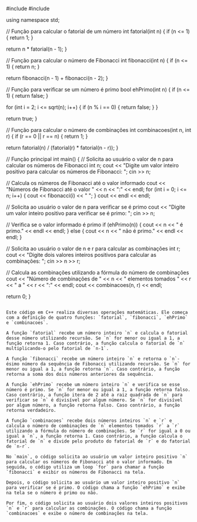 #include <iostream>
#include <cmath>

using namespace std;

// Função para calcular o fatorial de um número
int fatorial(int n) {
  if (n <= 1) {
    return 1;
  }
  
  return n * fatorial(n - 1);
}

// Função para calcular o número de Fibonacci
int fibonacci(int n) {
  if (n <= 1) {
    return n;
  }
  
  return fibonacci(n - 1) + fibonacci(n - 2);
}

// Função para verificar se um número é primo
bool ehPrimo(int n) {
  if (n <= 1) {
    return false;
  }
  
  for (int i = 2; i <= sqrt(n); i++) {
    if (n % i == 0) {
      return false;
    }
  }
  
  return true;
}

// Função para calcular o número de combinações
int combinacoes(int n, int r) {
  if (r == 0 || r == n) {
    return 1;
  }
  
  return fatorial(n) / (fatorial(r) * fatorial(n - r));
}

// Função principal
int main() {
  // Solicita ao usuário o valor de n para calcular os números de Fibonacci
  int n;
  cout << "Digite um valor inteiro positivo para calcular os números de Fibonacci: ";
  cin >> n;
  
  // Calcula os números de Fibonacci até o valor informado
  cout << "Números de Fibonacci até o valor " << n << ":" << endl;
  for (int i = 0; i <= n; i++) {
    cout << fibonacci(i) << " ";
  }
  cout << endl << endl;
  
  // Solicita ao usuário o valor de n para verificar se é primo
  cout << "Digite um valor inteiro positivo para verificar se é primo: ";
  cin >> n;
  
  // Verifica se o valor informado é primo
  if (ehPrimo(n)) {
    cout << n << " é primo." << endl << endl;
  } else {
    cout << n << " não é primo." << endl << endl;
  }
  
  // Solicita ao usuário o valor de n e r para calcular as combinações
  int r;
  cout << "Digite dois valores inteiros positivos para calcular as combinações: ";
  cin >> n >> r;
  
  // Calcula as combinações utilizando a fórmula do número de combinações
  cout << "Número de combinações de " << n << " elementos tomados " << r << " a " << r << ":" << endl;
  cout << combinacoes(n, r) << endl;
  
  return 0;
}
```

Este código em C++ realiza diversas operações matemáticas. Ele começa com a definição de quatro funções: `fatorial`, `fibonacci`, `ehPrimo` e `combinacoes`.

A função `fatorial` recebe um número inteiro `n` e calcula o fatorial desse número utilizando recursão. Se `n` for menor ou igual a 1, a função retorna 1. Caso contrário, a função calcula o fatorial de `n` multiplicando-o pelo fatorial de `n-1`.

A função `fibonacci` recebe um número inteiro `n` e retorna o `n`-ésimo número da sequência de Fibonacci utilizando recursão. Se `n` for menor ou igual a 1, a função retorna `n`. Caso contrário, a função retorna a soma dos dois números anteriores da sequência.

A função `ehPrimo` recebe um número inteiro `n` e verifica se esse número é primo. Se `n` for menor ou igual a 1, a função retorna falso. Caso contrário, a função itera de 2 até a raiz quadrada de `n` para verificar se `n` é divisível por algum número. Se `n` for divisível por algum número, a função retorna falso. Caso contrário, a função retorna verdadeiro.

A função `combinacoes` recebe dois números inteiros `n` e `r` e calcula o número de combinações de `n` elementos tomados `r` a `r` utilizando a fórmula do número de combinações. Se `r` for igual a 0 ou igual a `n`, a função retorna 1. Caso contrário, a função calcula o fatorial de `n` e divide pelo produto do fatorial de `r` e do fatorial de `n-r`.

No `main`, o código solicita ao usuário um valor inteiro positivo `n` para calcular os números de Fibonacci até o valor informado. Em seguida, o código utiliza um loop `for` para chamar a função `fibonacci` e exibir os números de Fibonacci na tela.

Depois, o código solicita ao usuário um valor inteiro positivo `n` para verificar se é primo. O código chama a função `ehPrimo` e exibe na tela se o número é primo ou não.

Por fim, o código solicita ao usuário dois valores inteiros positivos `n` e `r` para calcular as combinações. O código chama a função `combinacoes` e exibe o número de combinações na tela.
